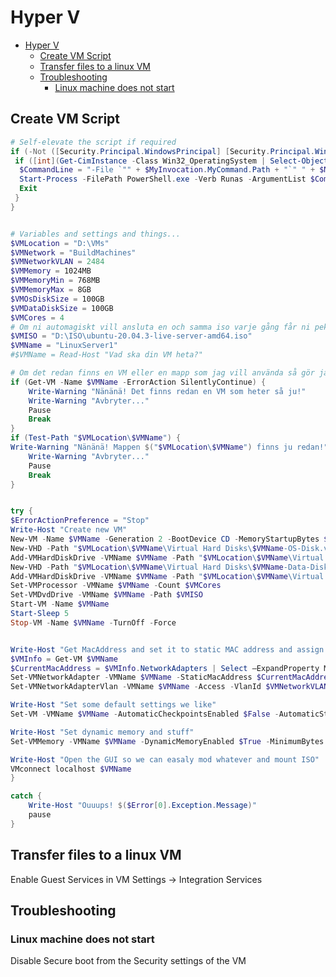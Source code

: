 # Hyper V

<!--ts-->
* [Hyper V](hyper-v.md#hyper-v)
   * [Create VM Script](hyper-v.md#create-vm-script)
   * [Transfer files to a linux VM](hyper-v.md#transfer-files-to-a-linux-vm)
   * [Troubleshooting](hyper-v.md#troubleshooting)
      * [Linux machine does not start](hyper-v.md#linux-machine-does-not-start)

<!-- Added by: runner, at: Tue Feb  1 12:47:07 UTC 2022 -->

<!--te-->

## Create VM Script

```powershell
# Self-elevate the script if required
if (-Not ([Security.Principal.WindowsPrincipal] [Security.Principal.WindowsIdentity]::GetCurrent()).IsInRole([Security.Principal.WindowsBuiltInRole] 'Administrator')) {
 if ([int](Get-CimInstance -Class Win32_OperatingSystem | Select-Object -ExpandProperty BuildNumber) -ge 6000) {
  $CommandLine = "-File `"" + $MyInvocation.MyCommand.Path + "`" " + $MyInvocation.UnboundArguments
  Start-Process -FilePath PowerShell.exe -Verb Runas -ArgumentList $CommandLine
  Exit
 }
}


# Variables and settings and things... 
$VMLocation = "D:\VMs"
$VMNetwork = "BuildMachines"
$VMNetworkVLAN = 2484
$VMMemory = 1024MB
$VMMemoryMin = 768MB
$VMMemoryMax = 8GB
$VMOsDiskSize = 100GB
$VMDataDiskSize = 100GB
$VMCores = 4
# Om ni automagiskt vill ansluta en och samma iso varje gång får ni peka ut den här.
$VMISO = "D:\ISO\ubuntu-20.04.3-live-server-amd64.iso"
$VMName = "LinuxServer1"
#$VMName = Read-Host "Vad ska din VM heta?"

# Om det redan finns en VM eller en mapp som jag vill använda så gör jag inte det...
if (Get-VM -Name $VMName -ErrorAction SilentlyContinue) { 
    Write-Warning "Nänänä! Det finns redan en VM som heter så ju!"
    Write-Warning "Avbryter..."
    Pause
    Break
}
if (Test-Path "$VMLocation\$VMName") {
Write-Warning "Nänänä! Mappen $("$VMLocation\$VMName") finns ju redan!"
    Write-Warning "Avbryter..."
    Pause
    Break
}


try {
$ErrorActionPreference = "Stop"
Write-Host "Create new VM"
New-VM -Name $VMName -Generation 2 -BootDevice CD -MemoryStartupBytes $VMMemory -SwitchName $VMNetwork -Path $VMLocation -NoVHD
New-VHD -Path "$VMLocation\$VMName\Virtual Hard Disks\$VMName-OS-Disk.vhdx" -SizeBytes $VMOsDiskSize
Add-VMHardDiskDrive -VMName $VMName -Path "$VMLocation\$VMName\Virtual Hard Disks\$VMName-OS-Disk.vhdx"
New-VHD -Path "$VMLocation\$VMName\Virtual Hard Disks\$VMName-Data-Disk.vhdx" -SizeBytes $VMDataDiskSize
Add-VMHardDiskDrive -VMName $VMName -Path "$VMLocation\$VMName\Virtual Hard Disks\$VMName-Data-Disk.vhdx"
Set-VMProcessor -VMName $VMName -Count $VMCores
Set-VMDvdDrive -VMName $VMName -Path $VMISO
Start-VM -Name $VMName
Start-Sleep 5
Stop-VM -Name $VMName -TurnOff -Force


Write-Host "Get MacAddress and set it to static MAC address and assign VLAN"
$VMInfo = Get-VM $VMName
$CurrentMacAddress = $VMInfo.NetworkAdapters | Select –ExpandProperty MacAddress
Set-VMNetworkAdapter -VMName $VMName -StaticMacAddress $CurrentMacAddress
Set-VMNetworkAdapterVlan -VMName $VMName -Access -VlanId $VMNetworkVLAN

Write-Host "Set some default settings we like"
Set-VM -VMName $VMName -AutomaticCheckpointsEnabled $False -AutomaticStopAction ShutDown -AutomaticStartAction StartIfRunning

Write-Host "Set dynamic memory and stuff"
Set-VMMemory -VMName $VMName -DynamicMemoryEnabled $True -MinimumBytes $VMMemoryMin -StartupBytes $VMMemory -MaximumBytes $VMMemoryMax

Write-Host "Open the GUI so we can easaly mod whatever and mount ISO"
VMconnect localhost $VMName
}

catch {
    Write-Host "Ouuups! $($Error[0].Exception.Message)"
    pause
}
```

## Transfer files to a linux VM

Enable Guest Services in VM Settings -> Integration Services

## Troubleshooting

### Linux machine does not start

Disable Secure boot from the Security settings of the VM

